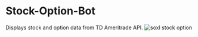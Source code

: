 # Stock-Option-Bot

Displays stock and option data from TD Ameritrade API.
![soxl stock option]("https://github.com/jtang25/Stock-Option-Bot/blob/main/Untitled1%20-%20Jupyter%20Notebook.png")
